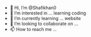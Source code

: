 - 👋 Hi, I’m @Shafikhan0
- 👀 I’m interested in ... learning coding 
- 🌱 I’m currently learning ... website 
- 💞️ I’m looking to collaborate on ...
- 📫 How to reach me ...

<!---
Shafikhan0/Shafikhan0 is a ✨ special ✨ repository because its `README.md` (this file) appears on your GitHub profile.
You can click the Preview link to take a look at your changes.
--->
